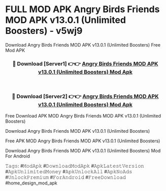 # FULL MOD APK Angry Birds Friends MOD APK v13.0.1 (Unlimited Boosters) - v5wj9
Download Angry Birds Friends MOD APK v13.0.1 (Unlimited Boosters) Free Mod APK

<div align="center">
<h3>🔴 Download [Server1] 👉👉 <a href="https://apk-comot.site?title=Angry_Birds_Friends_MOD_APK_v13.0.1_(Unlimited_Boosters)">Angry Birds Friends MOD APK v13.0.1 (Unlimited Boosters) Mod Apk</a></h3><br>

<h3>🔴 Download [Server2] 👉👉 <a href="https://apk-comot.site?title=Angry_Birds_Friends_MOD_APK_v13.0.1_(Unlimited_Boosters)">Angry Birds Friends MOD APK v13.0.1 (Unlimited Boosters) Mod Apk</a></h3>
</div>


Free Download APK MOD Angry Birds Friends MOD APK v13.0.1 (Unlimited Boosters)

Download Angry Birds Friends MOD APK v13.0.1 (Unlimited Boosters) 

Free APK MOD Angry Birds Friends MOD APK v13.0.1 (Unlimited Boosters) 

Download Angry Birds Friends MOD APK v13.0.1 (Unlimited Boosters) Mod For Android

𝚃𝚊𝚐𝚜: #𝙼𝚘𝚍𝙰𝚙𝚔 #𝙳𝚘𝚠𝚗𝚕𝚘𝚊𝚍𝙼𝚘𝚍𝙰𝚙𝚔 #𝙰𝚙𝚔𝙻𝚊𝚝𝚎𝚜𝚝𝚅𝚎𝚛𝚜𝚒𝚘𝚗 #𝙰𝚙𝚔𝚄𝚗𝚕𝚒𝚖𝚒𝚝𝚎𝚍𝙼𝚘𝚗𝚎𝚢 #𝙰𝚙𝚔𝚄𝚗𝚕𝚘𝚌𝚔𝙰𝚕𝚕 #𝙰𝚙𝚔𝙽𝚘𝙰𝚍𝚜 #𝚄𝚗𝚕𝚘𝚌𝚔𝙿𝚛𝚎𝚖𝚒𝚞𝚖 #𝙵𝚘𝚛𝙰𝚗𝚍𝚛𝚘𝚒𝚍 #𝙵𝚛𝚎𝚎𝙳𝚘𝚠𝚗𝚕𝚘𝚊𝚍 #home_design_mod_apk